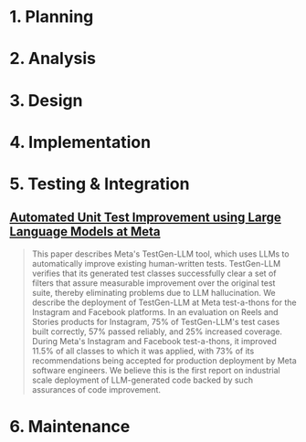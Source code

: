 # 1. Planning

# 2. Analysis

# 3. Design

# 4. Implementation

# 5. Testing & Integration

## [Automated Unit Test Improvement using Large Language Models at Meta](https://arxiv.org/abs/2402.09171)

> This paper describes Meta's TestGen-LLM tool, which uses LLMs to automatically improve existing human-written tests. TestGen-LLM verifies that its generated test classes successfully clear a set of filters that assure measurable improvement over the original test suite, thereby eliminating problems due to LLM hallucination. We describe the deployment of TestGen-LLM at Meta test-a-thons for the Instagram and Facebook platforms. In an evaluation on Reels and Stories products for Instagram, 75% of TestGen-LLM's test cases built correctly, 57% passed reliably, and 25% increased coverage. During Meta's Instagram and Facebook test-a-thons, it improved 11.5% of all classes to which it was applied, with 73% of its recommendations being accepted for production deployment by Meta software engineers. We believe this is the first report on industrial scale deployment of LLM-generated code backed by such assurances of code improvement. 

# 6. Maintenance

